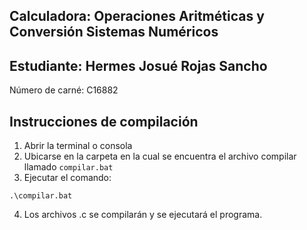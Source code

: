 ## Calculadora: Operaciones Aritméticas y Conversión Sistemas Numéricos
## Estudiante: Hermes Josué Rojas Sancho

Número de carné: C16882

## Instrucciones de compilación
1. Abrir la terminal o consola
2. Ubicarse en la carpeta en la cual se encuentra el archivo compilar llamado `compilar.bat`
3. Ejecutar el comando:

```
.\compilar.bat
```
4. Los archivos .c se compilarán y se ejecutará el programa.

